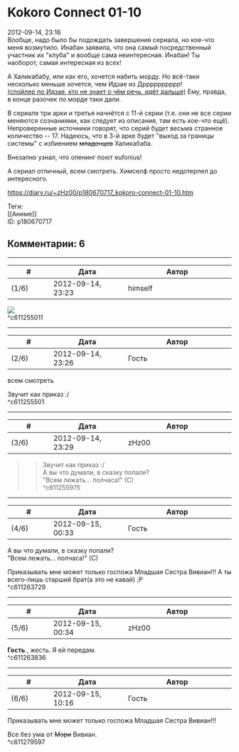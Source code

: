 Kokoro Connect 01-10
====================

  
2012-09-14, 23:16  
 Вообще, надо было бы подождать завершения сериала, но кое-что меня возмутило. Инабан заявила, что она самый посредственный участник их "клуба" и вообще сама неинтересная. Инабан! Ты наоборот, самая интересная из всех!   
   
 А Халикабабу, или как его, хочется набить морду. Но всё-таки несколько меньше хочется, чем Идзае из Дрррррррррр!   
  [(спойлер по Идзае, кто не знает о чём речь, идёт дальше)](https://zHz00.diary.ru/p180670717.htm?index=1#linkmore180670717m1)    Ему, правда, в конце разочек по морде таки дали.     
   
 В сериале три арки и третья начнётся с 11-й серии (т.е. они не все серии меняются сознаниями, как следует из описания, там есть кое-что ещё). Непроверенные источники говорят, что серий будет весьма странное количество -- 17. Надеюсь, что в 3-й арке будет "выход за границы системы" с избиением  ~~младенцев~~  Халикабаба.   
   
 Внезапно узнал, что опенинг поют eufonius!   
   
 А сериал отличный, всем смотреть. Химселф просто недотерпел до интересного.   
  
<https://diary.ru/~zHz00/p180670717_kokoro-connect-01-10.htm>  
  
Теги:  
[[Аниме]]  
ID: p180670717  


Комментарии: 6
--------------

  


---



|         #         |              Дата              |                     Автор                     |           ID           |
| --- | --- | --- | --- |
| (1/6) | 2012-09-14, 23:23 | himself | c611255011 |

  
 ![](http://i.imgur.com/jcben.jpg)   
 ^c611255011

---



|         #         |              Дата              |                     Автор                     |           ID           |
| --- | --- | --- | --- |
| (2/6) | 2012-09-14, 23:26 | Гость | c611255501 |

  
  всем смотреть    
   
 Звучит как приказ :/   
 ^c611255501

---



|         #         |              Дата              |                     Автор                     |           ID           |
| --- | --- | --- | --- |
| (3/6) | 2012-09-14, 23:29 | zHz00 | c611255975 |

  
 >>Звучит как приказ :/   
 А вы что думали, в сказку попали?   
 "Всем лежать... полчаса!" (С)   
 ^c611255975

---



|         #         |              Дата              |                     Автор                     |           ID           |
| --- | --- | --- | --- |
| (4/6) | 2012-09-15, 00:33 | Гость | c611263729 |

  
  А вы что думали, в сказку попали?   
 "Всем лежать... полчаса!" (С)    
   
 Приказывать мне может только госпожа Младшая Сестра Вивиан!!! А ты всего-лишь старший брат(а это не кавай) ;P   
 ^c611263729

---



|         #         |              Дата              |                     Автор                     |           ID           |
| --- | --- | --- | --- |
| (5/6) | 2012-09-15, 00:34 | zHz00 | c611263836 |

  
  **Гость**  , жесть. Я ей передам.   
 ^c611263836

---



|         #         |              Дата              |                     Автор                     |           ID           |
| --- | --- | --- | --- |
| (6/6) | 2012-09-15, 10:16 | Гость | c611279597 |

  
  Приказывать мне может только госпожа Младшая Сестра Вивиан!!!    
   
 Все без ума от  ~~Мэри~~  Вивиан.   
 ^c611279597